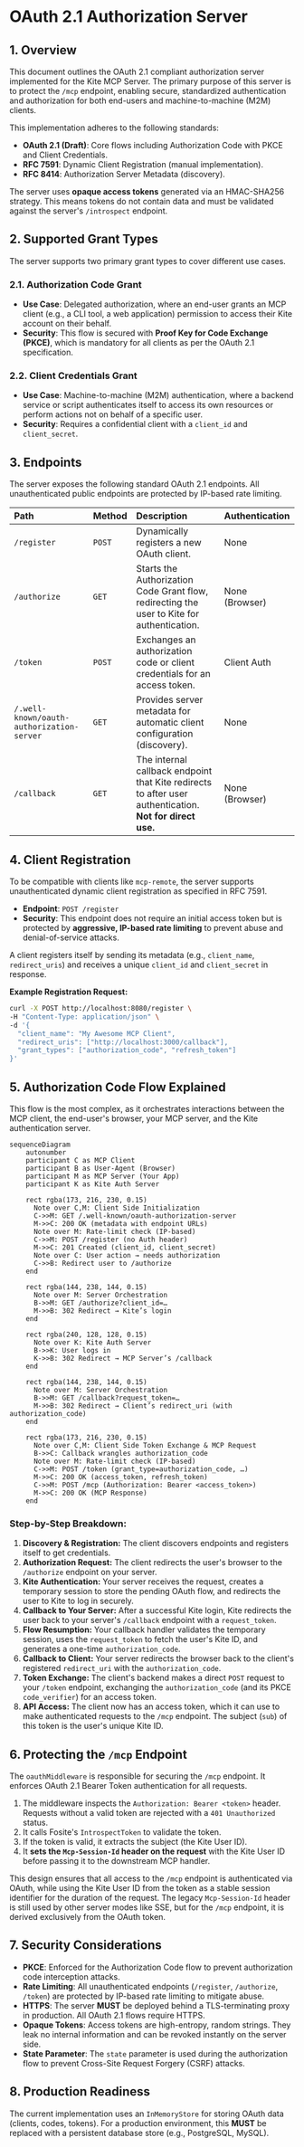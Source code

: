 # OAuth 2.1 Authorization Server

## 1. Overview

This document outlines the OAuth 2.1 compliant authorization server implemented for the Kite MCP Server. The primary purpose of this server is to protect the `/mcp` endpoint, enabling secure, standardized authentication and authorization for both end-users and machine-to-machine (M2M) clients.

This implementation adheres to the following standards:
-   **OAuth 2.1 (Draft)**: Core flows including Authorization Code with PKCE and Client Credentials.
-   **RFC 7591**: Dynamic Client Registration (manual implementation).
-   **RFC 8414**: Authorization Server Metadata (discovery).

The server uses **opaque access tokens** generated via an HMAC-SHA256 strategy. This means tokens do not contain data and must be validated against the server's `/introspect` endpoint.

## 2. Supported Grant Types

The server supports two primary grant types to cover different use cases.

### 2.1. Authorization Code Grant

-   **Use Case**: Delegated authorization, where an end-user grants an MCP client (e.g., a CLI tool, a web application) permission to access their Kite account on their behalf.
-   **Security**: This flow is secured with **Proof Key for Code Exchange (PKCE)**, which is mandatory for all clients as per the OAuth 2.1 specification.

### 2.2. Client Credentials Grant

-   **Use Case**: Machine-to-machine (M2M) authentication, where a backend service or script authenticates itself to access its own resources or perform actions not on behalf of a specific user.
-   **Security**: Requires a confidential client with a `client_id` and `client_secret`.

## 3. Endpoints

The server exposes the following standard OAuth 2.1 endpoints. All unauthenticated public endpoints are protected by IP-based rate limiting.

| Path                                     | Method | Description                                                                                             | Authentication |
| :--------------------------------------- | :----- | :------------------------------------------------------------------------------------------------------ | :------------- |
| `/register`                              | `POST` | Dynamically registers a new OAuth client.                                                               | None           |
| `/authorize`                             | `GET`  | Starts the Authorization Code Grant flow, redirecting the user to Kite for authentication.                | None (Browser) |
| `/token`                                 | `POST` | Exchanges an authorization code or client credentials for an access token.                              | Client Auth    |
| `/.well-known/oauth-authorization-server` | `GET`  | Provides server metadata for automatic client configuration (discovery).                                | None           |
| `/callback`                              | `GET`  | The internal callback endpoint that Kite redirects to after user authentication. **Not for direct use.** | None (Browser) |

## 4. Client Registration

To be compatible with clients like `mcp-remote`, the server supports unauthenticated dynamic client registration as specified in RFC 7591.

-   **Endpoint**: `POST /register`
-   **Security**: This endpoint does not require an initial access token but is protected by **aggressive, IP-based rate limiting** to prevent abuse and denial-of-service attacks.

A client registers itself by sending its metadata (e.g., `client_name`, `redirect_uris`) and receives a unique `client_id` and `client_secret` in response.

**Example Registration Request:**
```bash
curl -X POST http://localhost:8080/register \
-H "Content-Type: application/json" \
-d '{
  "client_name": "My Awesome MCP Client",
  "redirect_uris": ["http://localhost:3000/callback"],
  "grant_types": ["authorization_code", "refresh_token"]
}'
```

## 5. Authorization Code Flow Explained

This flow is the most complex, as it orchestrates interactions between the MCP client, the end-user's browser, your MCP server, and the Kite authentication server.

```mermaid
sequenceDiagram
    autonumber
    participant C as MCP Client
    participant B as User-Agent (Browser)
    participant M as MCP Server (Your App)
    participant K as Kite Auth Server

    rect rgba(173, 216, 230, 0.15)
      Note over C,M: Client Side Initialization
      C->>M: GET /.well-known/oauth-authorization-server  
      M->>C: 200 OK (metadata with endpoint URLs)  
      Note over M: Rate-limit check (IP-based)  
      C->>M: POST /register (no Auth header)  
      M->>C: 201 Created (client_id, client_secret)  
      Note over C: User action → needs authorization  
      C->>B: Redirect user to /authorize  
    end

    rect rgba(144, 238, 144, 0.15)
      Note over M: Server Orchestration  
      B->>M: GET /authorize?client_id=…  
      M->>B: 302 Redirect → Kite’s login  
    end

    rect rgba(240, 128, 128, 0.15)
      Note over K: Kite Auth Server  
      B->>K: User logs in  
      K->>B: 302 Redirect → MCP Server’s /callback  
    end

    rect rgba(144, 238, 144, 0.15)
      Note over M: Server Orchestration  
      B->>M: GET /callback?request_token=…  
      M->>B: 302 Redirect → Client’s redirect_uri (with authorization_code)  
    end

    rect rgba(173, 216, 230, 0.15)
      Note over C,M: Client Side Token Exchange & MCP Request  
      B->>C: Callback wrangles authorization_code  
      Note over M: Rate-limit check (IP-based)  
      C->>M: POST /token (grant_type=authorization_code, …)  
      M->>C: 200 OK (access_token, refresh_token)  
      C->>M: POST /mcp (Authorization: Bearer <access_token>)  
      M->>C: 200 OK (MCP Response)  
    end

```


### Step-by-Step Breakdown:
1.  **Discovery & Registration:** The client discovers endpoints and registers itself to get credentials.
2.  **Authorization Request:** The client redirects the user's browser to the `/authorize` endpoint on your server.
3.  **Kite Authentication:** Your server receives the request, creates a temporary session to store the pending OAuth flow, and redirects the user to Kite to log in securely.
4.  **Callback to Your Server:** After a successful Kite login, Kite redirects the user back to your server's `/callback` endpoint with a `request_token`.
5.  **Flow Resumption:** Your callback handler validates the temporary session, uses the `request_token` to fetch the user's Kite ID, and generates a one-time `authorization_code`.
6.  **Callback to Client:** Your server redirects the browser back to the client's registered `redirect_uri` with the `authorization_code`.
7.  **Token Exchange:** The client's backend makes a direct `POST` request to your `/token` endpoint, exchanging the `authorization_code` (and its PKCE `code_verifier`) for an access token.
8.  **API Access:** The client now has an access token, which it can use to make authenticated requests to the `/mcp` endpoint. The subject (`sub`) of this token is the user's unique Kite ID.

## 6. Protecting the `/mcp` Endpoint

The `oauthMiddleware` is responsible for securing the `/mcp` endpoint. It enforces OAuth 2.1 Bearer Token authentication for all requests.

1.  The middleware inspects the `Authorization: Bearer <token>` header. Requests without a valid token are rejected with a `401 Unauthorized` status.
2.  It calls Fosite's `IntrospectToken` to validate the token.
3.  If the token is valid, it extracts the subject (the Kite User ID).
4.  It **sets the `Mcp-Session-Id` header on the request** with the Kite User ID before passing it to the downstream MCP handler.

This design ensures that all access to the `/mcp` endpoint is authenticated via OAuth, while using the Kite User ID from the token as a stable session identifier for the duration of the request. The legacy `Mcp-Session-Id` header is still used by other server modes like SSE, but for the `/mcp` endpoint, it is derived exclusively from the OAuth token.

## 7. Security Considerations

-   **PKCE**: Enforced for the Authorization Code flow to prevent authorization code interception attacks.
-   **Rate Limiting**: All unauthenticated endpoints (`/register`, `/authorize`, `/token`) are protected by IP-based rate limiting to mitigate abuse.
-   **HTTPS**: The server **MUST** be deployed behind a TLS-terminating proxy in production. All OAuth 2.1 flows require HTTPS.
-   **Opaque Tokens**: Access tokens are high-entropy, random strings. They leak no internal information and can be revoked instantly on the server side.
-   **State Parameter**: The `state` parameter is used during the authorization flow to prevent Cross-Site Request Forgery (CSRF) attacks.

## 8. Production Readiness

The current implementation uses an `InMemoryStore` for storing OAuth data (clients, codes, tokens). For a production environment, this **MUST** be replaced with a persistent database store (e.g., PostgreSQL, MySQL).
